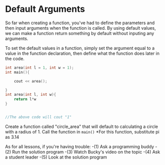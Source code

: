 # Default Arguments

So far when creating a function, you've had to define the parameters and then input arguments when the function is called.
By using default values, we can make a function return something by default without inputing any arguments.

To set the default values in a function, simply set the argument equal to a value in the function declaration, then define what the function does later in the code.

```cpp
int area(int l = 1, int w = 1);
int main(){

    cout << area();

}
int area(int l, int w){
    return l*w
}


//The above code will cout "1"
```

Create a function called "circle_area" that will default to calculating a circle with a radius of 1. Call the function in `main()`
*For this function, substitute pi as 3.14

As for all lessons, if you're having trouble:
-(1) Ask a programming buddy
-(2) Run the solution program
-(3) Watch Bucky's video on the topic
-(4) Ask a student leader
-(5) Look at the solution program
